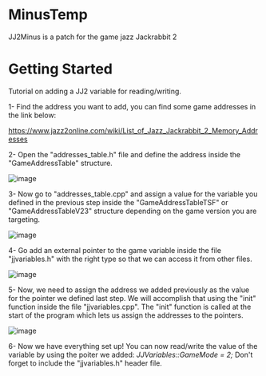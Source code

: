 # MinusTemp
JJ2Minus is a patch for the game jazz Jackrabbit 2


# Getting Started
Tutorial on adding a JJ2 variable for reading/writing.

1- Find the address you want to add, you can find some game addresses in the link below:

https://www.jazz2online.com/wiki/List_of_Jazz_Jackrabbit_2_Memory_Addresses

2- Open the "addresses_table.h" file and define the address inside the "GameAddressTable" structure.

![image](https://github.com/Mustafa1177/MinusTemp/assets/88726201/e2598f9f-e3a6-452d-9a14-f84fbc82fa82)

3- Now go to "addresses_table.cpp" and assign a value for the variable you defined in the previous step inside the "GameAddressTableTSF" or "GameAddressTableV23" structure depending on the game version you are targeting.

![image](https://github.com/Mustafa1177/MinusTemp/assets/88726201/ea58eae9-e2e1-4f66-a033-90a8314afe1d)

4- Go add an external pointer to the game variable inside the file "jjvariables.h" with the right type so that we can access it from other files.

![image](https://github.com/Mustafa1177/MinusTemp/assets/88726201/73279272-8cb0-4945-b4aa-60e8f5c75e54)

5- Now, we need to assign the address we added previously as the value for the pointer we defined last step. We will accomplish that using the "init" function inside the file "jjvariables.cpp". The "init" function is called at the start of the program which lets us assign the addresses to the pointers.

![image](https://github.com/Mustafa1177/MinusTemp/assets/88726201/b30a23e6-1ad0-4f2b-bd97-f7eea987eb95)

6- Now we have everything set up! You can now read/write the value of the variable by using the poiter we added:
*JJVariables::GameMode = 2;*
Don't forget to include the "jjvariables.h" header file.



